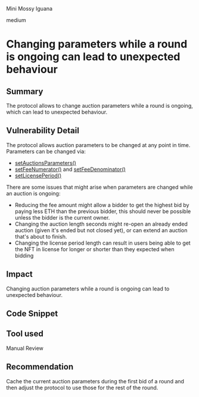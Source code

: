 Mini Mossy Iguana

medium

# Changing parameters while a round is ongoing can lead to unexpected behaviour

## Summary
The protocol allows to change auction parameters while a round is ongoing, which can lead to unexpected behaviour. 

## Vulnerability Detail
The protocol allows auction parameters to be changed at any point in time. Parameters can be changed via: 
- [setAuctionsParameters()](https://github.com/sherlock-audit/2024-02-radicalxchange/blob/main/pco-art/contracts/auction/facets/EnglishPeriodicAuctionFacet.sol#L97) 
- [setFeeNumerator()](https://github.com/sherlock-audit/2024-02-radicalxchange/blob/main/pco-art/contracts/pco/facets/PeriodicPCOParamsFacet.sol#L108) and [setFeeDenominator()](https://github.com/sherlock-audit/2024-02-radicalxchange/blob/main/pco-art/contracts/pco/facets/PeriodicPCOParamsFacet.sol#L124)
- [setLicensePeriod()](https://github.com/sherlock-audit/2024-02-radicalxchange/blob/main/pco-art/contracts/pco/facets/PeriodicPCOParamsFacet.sol#L92)

There are some issues that might arise when parameters are changed while an auction is ongoing:
- Reducing the fee amount might allow a bidder to get the highest bid by paying less ETH than the previous bidder, this should never be possible unless the bidder is the current owner.
- Changing the auction length seconds might re-open an already ended auction (given it's ended but not closed yet), or can extend an auction that's about to finish.
- Changing the license period length can result in users being able to get the NFT in license for longer or shorter than they expected when bidding

## Impact
Changing auction parameters while a round is ongoing can lead to unexpected behaviour.

## Code Snippet

## Tool used

Manual Review

## Recommendation
Cache the current auction parameters during the first bid of a round and then adjust the protocol to use those for the rest of the round.